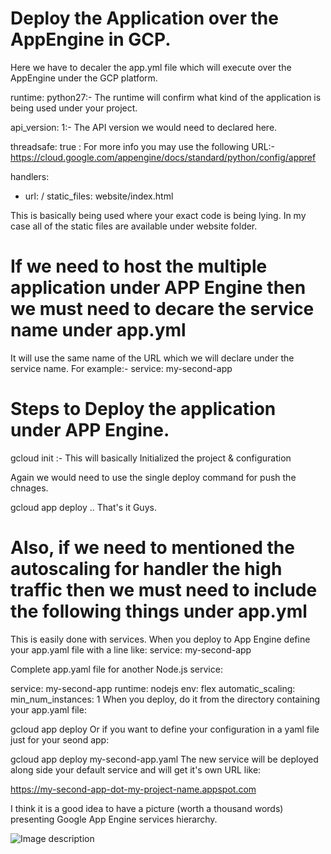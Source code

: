 # Deploy the Application over the AppEngine in GCP.

Here we have to decaler the app.yml file which will execute over the AppEngine under the GCP platform. 

runtime: python27:-   The runtime will confirm what kind of the application is being used under your project.

api_version: 1:-  The API version we would need to declared here.

threadsafe: true : For more info you may use the following URL:- https://cloud.google.com/appengine/docs/standard/python/config/appref


handlers:
- url: /
  static_files: website/index.html

This is basically being used where your exact code is being lying. In my case all of the static files are available under website folder.

# If we need to host the multiple application under APP Engine then we must need to decare the service name under app.yml

It will use the same name of the URL which we will declare under the service name. For example:- service: my-second-app

# Steps to Deploy the application under APP Engine.

gcloud init :-  This will basically Initialized the project & configuration

Again we would need to use the single deploy command for push the chnages.

gcloud app deploy   .. That's it Guys.


# Also, if we need to mentioned the autoscaling for handler the high traffic then we must need to include the following things under app.yml

This is easily done with services. When you deploy to App Engine define your app.yaml file with a line like: service: my-second-app

Complete app.yaml file for another Node.js service:

service: my-second-app
runtime: nodejs
env: flex
automatic_scaling:
   min_num_instances: 1
When you deploy, do it from the directory containing your app.yaml file:

gcloud app deploy
Or if you want to define your configuration in a yaml file just for your seond app:

gcloud app deploy my-second-app.yaml
The new service will be deployed along side your default service and will get it's own URL like:

https://my-second-app-dot-my-project-name.appspot.com


I think it is a good idea to have a picture (worth a thousand words) presenting Google App Engine services hierarchy.


![Image description](https://i.stack.imgur.com/NfZTg.png)

